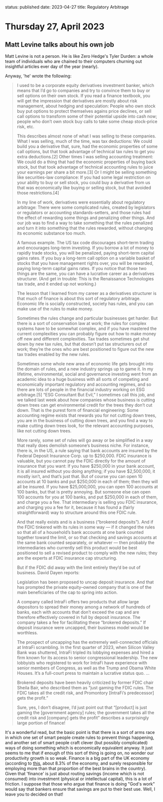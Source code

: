status: published
date: 2023-04-27
title: Regulatory Arbitrage

# Thursday 27, April 2023

## Matt Levine talks about his own job

Matt Levine is not a person. He is like Zero Hedge's Tyler Durden: a whole team of individuals who are chained to their computers churning out 
insightful articles ever day of the year (nearly).

Anyway, 'he' wrote the following: 

> I used to be a corporate equity derivatives investment banker, which means that I’d go to companies and try to convince them to buy or sell options on their own stock. If you read a finance textbook, you will get the impression that derivatives are mostly about risk management, about hedging and speculation: People who own stock buy put options to protect themselves agains price declines, or sell call options to transform some of their potential upside into cash now; people who don’t own stock buy calls to take some cheap stock-price risk, etc. 
> 
> This describes almost none of what I was selling to these companies. What I was selling, much of the time, was tax deductions: We could build you a derivative that, sure, had the economic properties of some call options, but that took advantage of technical tax rules to get you extra deductions.[2]  Other times I was selling accounting treatment: We could do a thing that had the economic properties of buying back stock, but that took advantage of technical accounting rules to juice your earnings per share a bit more.[3]  Or I might be selling something like securities-law compliance: If you had some legal restriction on your ability to buy or sell stock, you could buy a derivative from us that was economically like buying or selling stock, but that avoided those restrictions.[4]
> 
> In my line of work, derivatives were essentially about regulatory arbitrage: There were some complicated rules, created by legislators or regulators or accounting standards-setters, and those rules had the effect of rewarding some things and penalizing other things. And our job was to find a way to take something that the rules penalized and turn it into something that the rules rewarded, without changing its economic substance too much.
> 
> A famous example. The US tax code discourages short-term trading and encourages long-term investing. If you borrow a lot of money to rapidly trade stocks, you will be penalized, paying short-term capital gains rates. If you buy a long-term call option on a variable basket of stocks that you have management rights over, you will be rewarded, paying long-term capital gains rates. If you notice that those two things are the same, you can have a lucrative career as a derivatives structurer. (And get in trouble: This is the Renaissance Technologies tax trade, and it ended up not working.)
> 
> The lesson that I learned from my career as a derivatives structurer is that much of finance is about this sort of regulatory arbitrage. Economic life is socially constructed, society has rules, and you can make use of the rules to make money.
> 
> Sometimes the rules change and particular businesses get harder. But there is a sort of conservation law at work; the rules for complex systems have to be somewhat complex, and if you have mastered the current complexities you can probably figure out how to make money off new and different complexities. Tax trades sometimes get shut down by new tax rules, but that doesn’t put tax structurers out of work; they’re the ones who are best positioned to figure out the new tax trades enabled by the new rules.
> 
> Sometimes some whole new area of economic life gets brought into the domain of rules, and a new industry springs up to game it. In my lifetime, environmental, social and governance investing went from an academic idea to a huge business with all sorts of competing and economically important regulatory and accounting regimes, and so there are lots of people in the financial industry working on ESG arbitrage.[5]  “ESG Consultant But Evil,” I sometimes call this job, and we talked last week about how companies whose business is cutting down trees can get environmental credit for the trees they don’t cut down. That is the purest form of financial engineering: Some accounting regime exists that rewards you for not cutting down trees, you are in the business of cutting down trees, and you find a way to make cutting down trees look, for the relevant accounting purposes, like not cutting down trees.
> 
> More rarely, some set of rules will go away or be simplified in a way that really does demolish someone’s business niche. For instance, there is, in the US, a rule saying that bank accounts are insured by the Federal Deposit Insurance Corp. up to $250,000. FDIC insurance is valuable, but you cannot pay the FDIC directly for the amount of insurance that you want: If you have $250,000 in your bank account, it is all insured without you doing anything; if you have $2,500,000, it mostly isn’t, and that’s just that. But of course you can open 10 accounts at 10 banks and put $250,000 in each of them; then they will all be insured. If you have $25,000,000, you can open 100 accounts at 100 banks, but that is pretty annoying. But someone else can open 100 accounts for you at 100 banks, and put $250,000 in each of them, and charge you a fee. That intermediary is selling you FDIC insurance, and charging you a fee for it, because it has found a (fairly straightforward) way to structure around this one FDIC rule.
> 
> And that really exists and is a business (“brokered deposits”). And if the FDIC tinkered with its rules in some way — if it changed the rules so that all of a household’s bank accounts at one bank counted together toward the limit, or so that checking and savings accounts at the same bank counted separately, or whatever — then probably the intermediaries who currently sell this product would be best positioned to sell a revised product to comply with the new rules; they are the experts at FDIC insurance cap structuring.
> 
> But if the FDIC did away with the limit entirely they’d be out of business. David Dayen reports:
> 
> Legislation has been proposed to uncap deposit insurance. And that has prompted the private equity–owned company that is one of the main beneficiaries of the cap to spring into action.
> 
> A company called IntraFi offers two products that allow large depositors to spread their money among a network of hundreds of banks, each with accounts that don’t exceed the cap and are therefore effectively covered in full by deposit insurance. The company takes a fee for facilitating these “brokered deposits.” If deposit insurance were uncapped, their business model would be worthless.
> 
> The prospect of uncapping has the extremely well-connected officials at IntraFi scrambling. In the first quarter of 2023, when Silicon Valley Bank was shuttered, IntraFi tripled its lobbying expenses and hired a firm known for its access to senior congressional leadership. The new lobbyists who registered to work for IntraFi have experience with senior members of Congress, as well as the Trump and Obama White Houses. It’s a full-court press to maintain a lucrative status quo. …
> 
> Brokered deposits have been heavily criticized by former FDIC chair Sheila Bair, who described them as “just gaming the FDIC rules. The FDIC takes all the credit risk, and Promontory [IntraFi’s predecessor] gets the profit.” 
> 
> Sure, yes, I don’t disagree, I’d just point out that “[product] is just gaming the [government agency] rules; the government takes all the credit risk and [company] gets the profit” describes a surprisingly large portion of finance!
> 

It's a wonderful read, but the basic point is that there is a sort of arms race in which one set of smart people create rules to prevent things happening, 
and another set of smart people craft clever (but possibly complicated) ways of doing something which is economically equivalent anyway.
It just seems to me that if enough of this sort of thing is going on, no wonder our productivity growth is so weak.
Finance is a big part of the UK economy (according to [this](https://commonslibrary.parliament.uk/research-briefings/sn06193/), about 8.3% of the economy, 
and surely responsible for employing more than that proportion of the best brains in the country). 
Given that 'finance' is just about routing savings (income which is not consumed) into investment (physical or intellectual capital), this is a lot of friction. I suppose that those who argue that finance is doing "God's work" would say that bankers ensure that savings are put to their best use.
Well, I leave you to decided on that!
